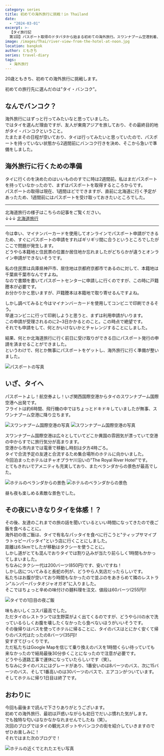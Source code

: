 ```yaml
---
category: series
title: 初めての海外旅行に挑戦！in Thailand
date:
  - "2024-03-01"
excerpt: >-
  【タイ旅行記
  第1回】パスポート取得のドタバタから始まる初めての海外旅行。スワンナプーム空港到着、チャオプラヤ川沿いの絶景ホテル、そしてタイならではの交通事情や現地グルメまで。戸惑いと発見に満ちた、バンコク初日の体験記。
image: /images/Thai/river-view-from-the-hotel-at-noon.jpg
location: bangkok
author: ともきち
series: travel-diary
tags:
  - 海外旅行
---
```


20歳ともきち、初めての海外旅行に挑戦します。

初めての旅行先に選んだのは"タイ・バンコク"。

## なんでバンコク？

海外旅行にはずっと行ってみたいなと思っていました。  
ではタイを選んだ理由ですが、友人が東南アジアを旅しており、その最終目的地がタイ・バンコクということ。  
たまたまその日程が空いており、タイは行ってみたいと思っていたので、パスポートを持っていない状態から2週間前にバンコク行きを決め、そこから急いで準備をしました。

## 海外旅行に行くための準備

タイに行くのを決めたのはいいもののすでに時は2週間前。私はまだパスポートを持っていなかったので、まずはパスポートを取得するところからです。  
パスポートの取得は現在、1週間ほどでできますが、直前に北海道に行く予定があったため、1週間前にはパスポートを受け取っておきたいところでした。

---

北海道旅行の様子はこちらの記事をご覧ください。  
↓↓↓
[北海道旅行](./Hokkaido1)

---

今は幸い、マイナンバーカードを使用してオンラインでパスポート申請ができるため、すぐにパスポートの申請をすればギリギリ間に合うというところでしたがここで問題が発生します。  
どうやら本籍地と住民票の位置か居住地か忘れましたがどちらかが違うとオンライン申請ができないそうです。

私の住民票は兵庫県神戸市、居住地は京都府京都市であるのに対して、本籍地は千葉県千葉市なんですよね。  
なので書類を書いてパスポートセンターに申請しに行くのですが、この時に戸籍謄本が必要です。  
お分かりかと思いますが、戸籍謄本は本籍地で取り寄せるんですよね。

しかし調べてみると今はマイナンバーカードを使用してコンビニで印刷できるそう。  
早速コンビニに行って印刷しようと思うと、まずは利用申請がいります。  
この申請が受理されるのに2~3日かかるとのこと。この時点で絶望です。  
それでも申請をして、何とかいけないかとチャレンジすることにしました。

結果、何とか北海道旅行に行く前日に受け取りができる日にパスポート発行の申請を済ませることができました。  
というわけで、何とか無事にパスポートをゲットし、海外旅行に行く準備が整いました。

![パスポートの写真](/images/Thai/passport.jpg)

## いざ、タイへ

パスポートよし！航空券よし！いざ関西国際空港からタイのスワンナプーム国際空港へ出発です。  
フライトは約6時間、飛行機の中ではちょっとドキドキしていましたが無事、スワンナプーム空港に降り立ちます。

![スワンナプーム国際空港の写真](/images/Thai/suvarnabhumi1.jpg)
![スワンナプーム国際空港の写真](/images/Thai/suvarnabhumi2.jpg)

スワンナプーム国際空港は広々としていてどこか異国の雰囲気が漂っていて空港の中からすでに旅行気分が高まります。  
空港から市内までは電車で移動し時刻は夕方4時ごろ。  
タイで合流予定の友達と合流するため集合場所のホテルに向かいました。  
今回泊まったホテルはチャオプラヤ川沿いの"The Royal River Hotel"です。  
とてもきれいでアメニティも充実しており、またベランダからの景色が最高でした。

![ホテルのベランダからの景色](/images/Thai/river-view-from-the-hotel-at-noon.jpg)
![ホテルのベランダからの景色](/images/Thai/river-view-from-the-hotel-at-night.jpg)

昼も夜も楽しめる素敵な景色でした。

## その夜にいきなりタイを体感！？

その後、友達のこれまでの旅の話を聞いているといい時間になってきたので夜ご飯を食べることに。  
海外初の夜ご飯は、タイで有名なパッタイを食べに行こうと"ティップサマイプラトゥピーパッタイ"という店に行くことにしました。  
距離は6.5kmでしたが移動はタクシーを使うことに。  
しかし道がとても混んでおりタイでは割り込みが当たり前らしく1時間もかかってしまいました。  
ちなみにタクシー代は200バーツ(850円)です、安いですね！  
しかし店についてみると長蛇の列が、どうやら人気店だったらしいです。  
私たちはお腹が空いており時間もなかったので並ぶのをあきらめて隣のレストラン"ルンパーパッタオジャオガオ"に入りました。  
そこではちょっと辛めの味付けの麺料理を注文、値段は60バーツ(255円)!

![タイでの1日目の夜ご飯](/images/Thai/pad-thai.jpg)

味もおいしくコスパ最高でした。  
ただタイのレストランでは生野菜がよく出てくるのですが、どうやら川の水で洗っているらしくお腹を壊したくなかったら食べないほうがいいそうです。  
その後帰りはバスを使ってホテルに帰ることに、タイのバスはとにかく安くて帰りのバス代はたったの8バーツ(35円)!  
安すぎてびっくりです。  
ただ私たちはGoogle Mapを信じて乗り換えのバスを1時間くらい待っていても来なかったので結局最後30分歩くことになったので注意が必要です。  
どうやら道路工事で運休になっていたらしいです（笑）。  
ちなみにタイのバスにはグレードがあり、1番安いのは8バーツのバス、次に15バーツのバス、そして1番高いのは30バーツのバスで、エアコンがついています。  
そしてホテルに帰り1日目は終了です。

## おわりに

今回も最後まで読んで下さりありがとうございます。  
初めての海外旅行、最初は戸惑いながらも初日でだいぶ慣れた気がします。  
でも独特な匂いはなかなかなれませんでしたね（笑）。  
次回のブログではタイの観光スポットやバンコクの街を紹介していきますのでぜひお楽しみに！  
それではまた次のブログで！

![ホテルの近くでとれたエモい写真](/images/Thai/thai-streetscape.jpg)
